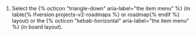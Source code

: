 1.  Select the {% octicon "triangle-down" aria-label="the item menu" %} (in table{% ifversion projects-v2-roadmaps %} or roadmap{% endif %} layout) or the {% octicon "kebab-horizontal" aria-label="the item menu" %} (in board layout).
